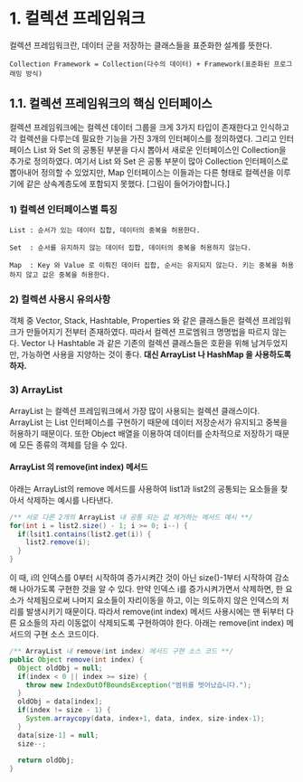 # 1. 컬렉션 프레임워크
컬렉션 프레임워크란, 데이터 군을 저장하는 클래스들을 표준화한 설계를 뜻한다. 
```
Collection Framework = Collection(다수의 데이터) + Framework(표준화된 프로그래밍 방식) 
```
## 1.1. 컬렉션 프레임워크의 핵심 인터페이스
컬렉션 프레임워크에는 컬렉션 데이터 그룹을 크게 3가지 타입이 존재한다고 인식하고 각 컬렉션을 다루는데 필요한 기능을 가진 3개의 인터페이스를 정의하였다. 그리고 인터페이스 List 와 Set 의 공통된 부분을 다시 뽑아서 새로운 인터페이스인 Collection을 추가로 정의하였다. 여기서 List 와 Set 은 공통 부분이 많아 Collection 인터페이스로 뽑아내어 정의할 수 있었지만, Map 인터페이스는 이들과는 다른 형태로 컬렉션을 이루기에 같은 상속계층도에 포함되지 못했다.
[그림이 들어가야합니다.]

### 1) 컬렉션 인터페이스별 특징
``` 
List : 순서가 있는 데이터 집합, 데이터의 중복을 허용한다.

Set  : 순서를 유지하지 않는 데이터 집합, 데이터의 중복을 허용하지 않는다.

Map  : Key 와 Value 로 이뤄진 데이터 집합, 순서는 유지되지 않는다. 키는 중복을 허용하지 않고 값은 중복을 허용한다.
```

### 2) 컬렉션 사용시 유의사항
객체 중 Vector, Stack, Hashtable, Properties 와 같은 클래스들은 컬렉션 프레임워크가 만들어지기 전부터 존재하였다. 따라서 컬렉션 프로엠워크 명명법을 따르지 않는다. Vector 나 Hashtable 과 같은 기존의 컬렉션 클래스들은 호환을 위해 남겨두었지만, 가능하면 사용을 지양하는 것이 좋다. **대신 ArrayList 나 HashMap 을 사용하도록하자.**

### 3) ArrayList 
ArrayList 는 컬렉션 프레임워크에서 가장 많이 사용되는 컬렉션 클래스이다. ArrayList 는 List 인터페이스를 구현하기 때문에 데이터 저장순서가 유지되고 중복을 허용하기 때문이다. 또한 Object 배열을 이용하여 데이터를 순차적으로 저장하기 때문에 모든 종류의 객체를 담을 수 있다.

#### ArrayList 의 remove(int index) 메서드
아래는 ArrayList의 remove 메서드를 사용하여 list1과 list2의 공통되는 요소들을 찾아서 삭제하는 예시를 나타낸다.
```java
/** 서로 다른 2개의 ArrayList 내 공통 되는 값 제거하는 메서드 예시 **/
for(int i = list2.size() - 1; i >= 0; i--) {
  if(lsit1.contains(list2.get(i)) {
    list2.remove(i);
  }
}
```
이 때, i의 인덱스를 0부터 시작하여 증가시켜간 것이 아닌 size()-1부터 시작하여 감소해 나아가도록 구현한 것을 알 수 있다. 만약 인덱스 i를 증가시켜가면서 삭제하면, 한 요소가 삭제됨으로써 나머지 요소들이 자리이동을 하고, 이는 의도하지 않은 인덱스의 처리를 발생시키기 때문이다. 따라서 remove(int index) 메서드 사용시에는 맨 뒤부터 다른 요소들의 자리 이동없이 삭제되도록 구현하여야 한다. 아래는 remove(int index) 메서드의 구현 소스 코드이다.
```java
/** ArrayList 내 remove(int index) 메서드 구현 소스 코드 **/
public Object remove(int index) {
  Object oldObj = null;
  if(index < 0 || index >= size) {
    throw new IndexOutOfBoundsException("범위를 벗어났습니다.");
  }
  oldObj = data[index];
  if(index != size - 1) {
    System.arraycopy(data, index+1, data, index, size-index-1);
  }
  data[size-1] = null;
  size--;
  
  return oldObj;
}
```

